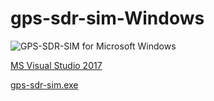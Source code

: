 # gps-sdr-sim-Windows

![GPS-SDR-SIM](https://github.com/osqzss/gps-sdr-sim) for Microsoft Windows

[MS Visual Studio 2017](gpssim_vs2017.png)

[gps-sdr-sim.exe](gpssim_exec.png)